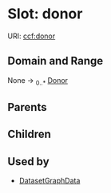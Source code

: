 
# Slot: donor



URI: [ccf:donor](http://purl.org/ccf/donor)


## Domain and Range

None &#8594;  <sub>0..\*</sub> [Donor](Donor.md)

## Parents


## Children


## Used by

 * [DatasetGraphData](DatasetGraphData.md)
